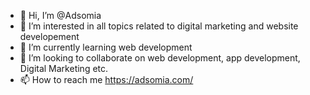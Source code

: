 - 👋 Hi, I’m @Adsomia
- 👀 I’m interested in all topics related to digital marketing and website developement
- 🌱 I’m currently learning web development
- 💞️ I’m looking to collaborate on web development, app development, Digital Marketing etc.
- 📫 How to reach me https://adsomia.com/

<!---
Adsomia/Adsomia is a ✨ special ✨ repository because its `README.md` (this file) appears on your GitHub profile.
You can click the Preview link to take a look at your changes.
--->
